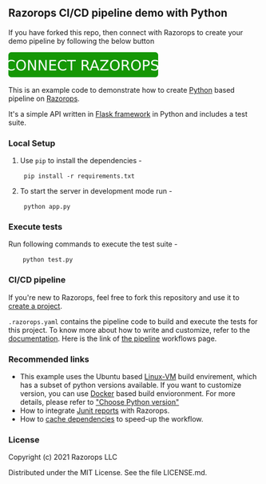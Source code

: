 ## Razorops CI/CD pipeline demo with Python    



If you have forked this repo, then connect with Razorops to create your demo pipeline by following the below button

[![Connect](https://github.com/razorops-public/images/blob/main/connect_with_github.svg)](https://dashboard.razorops.com/get-github-installation-link-for-org)

This is an example code to demonstrate how to create [Python](https://www.python.org/doc/) based pipeline on [Razorops](https://docs.razorops.com/).

It's a simple API written in [Flask framework](https://flask.palletsprojects.com/en/1.1.x/) in Python and includes a test suite. 

### Local Setup

1. Use `pip` to install the dependencies -

        pip install -r requirements.txt


2. To start the server in development mode run - 

        python app.py

### Execute tests

Run following commands to execute the test suite - 

        python test.py

### CI/CD pipeline

If you're new to Razorops, feel free to fork this repository and use it to [create a project](https://docs.razorops.com/getting_started/).

`.razorops.yaml` contains the pipeline code to build and execute the tests for this project. To know more about how to write and customize, refer to the [documentation](https://docs.razorops.com). Here is the link of [the pipeline](https://dashboard.razorops.com/apps/bold-grass-9882/workflows) workflows page.

### Recommended links

* This example uses the Ubuntu based [Linux-VM](https://docs.razorops.com/buildenv/overview) build envirement, which has a subset of python versions available. If you want to customize version, you can use [Docker](https://docs.razorops.com/buildenv/overview) based build envioronment. For more details, please refer to ["Choose Python version"](https://docs.razorops.com/guides/python/#specify-python-version)
* How to integrate [Junit reports](https://docs.razorops.com/pipeline/reports/) with Razorops.
* How to [cache dependencies](https://docs.razorops.com/pipeline/caching/) to speed-up the workflow.

### License

Copyright (c) 2021 Razorops LLC

Distributed under the MIT License. See the file LICENSE.md.
